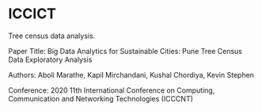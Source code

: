 # ICCICT

Tree census data analysis.

Paper Title: Big Data Analytics for Sustainable Cities: Pune Tree Census Data Exploratory Analysis

Authors: Aboli Marathe, Kapil Mirchandani, Kushal Chordiya, Kevin Stephen

Conference: 2020 11th International Conference on Computing, Communication and Networking Technologies (ICCCNT)
